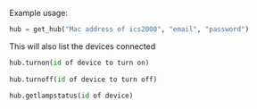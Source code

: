 

Example usage:
```Python
hub = get_hub("Mac address of ics2000", "email", "password")
```

This will also list the devices connected
```Python
hub.turnon(id of device to turn on)
  
hub.turnoff(id of device to turn off)

hub.getlampstatus(id of device)
```

